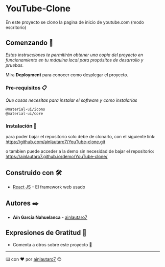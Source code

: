 # YouTube-Clone

En este proyecto se clono la pagina de inicio de youtube.com (modo escritorio)

## Comenzando 🚀

_Estas instrucciones te permitirán obtener una copia del proyecto en funcionamiento en tu máquina local para propósitos de desarrollo y pruebas._

Mira **Deployment** para conocer como desplegar el proyecto.


### Pre-requisitos 📋

_Que cosas necesitas para instalar el software y como instalarlas_

```
@material-ui/icons
@material-ui/core
```

### Instalación 🔧

para poder bajar el repositorio solo debe de clonarlo, con el siguiente link:
https://github.com/ainlautaro7/YouTube-clone.git

o tambien puede acceder a la demo sin necesidad de bajar el repositorio:
https://ainlautaro7.github.io/demo/YouTube-clone/

## Construido con 🛠️

* [React JS](https://es.reactjs.org/) - El framework web usado

## Autores ✒️

* **Aín García Nahuelanca** - [ainlautaro7](https://github.com/ainlautaro7)

## Expresiones de Gratitud 🎁

* Comenta a otros sobre este proyecto 📢



---
⌨️ con ❤️ por [ainlautaro7](https://github.com/ainlautaro7) 😊
